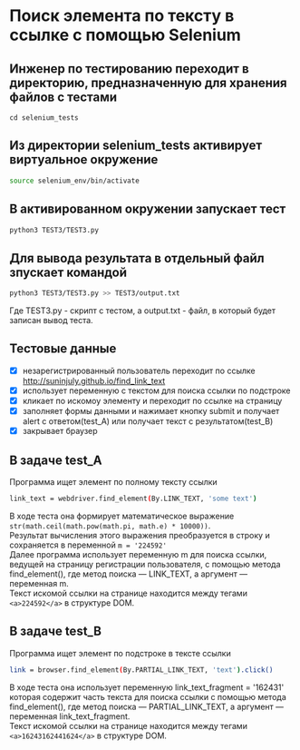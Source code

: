 # Поиск элемента по тексту в ссылке с помощью Selenium

## Инженер по тестированию переходит в директорию, предназначенную для хранения файлов с тестами
```
cd selenium_tests
```
## Из директории selenium_tests активирует виртуальное окружение
```sh
source selenium_env/bin/activate
```
## В активированном окружении запускает тест 
```sh
python3 TEST3/TEST3.py
```
## Для вывода результата в отдельный файл зпускает командой 
```sh
python3 TEST3/TEST3.py >> TEST3/output.txt
```
Где TEST3.py -  скрипт с тестом, а output.txt - файл, в который будет записан вывод теста.

## Тестовые данные
- [x] незарегистрированный пользователь переходит по ссылке http://suninjuly.github.io/find_link_text
- [x] использует переменную с текстом для поиска ссылки по подстроке
- [x] кликает по искомоу элементу и переходит по ссылке на страницу
- [x] заполняет формы данными и нажимает  кнопку submit и получает alert с ответом(test_A) или получает текст с результатом(test_B)
- [x] закрывает браузер

## В задаче test_A
Программа ищет элемент по полному тексту ссылки
```sh
link_text = webdriver.find_element(By.LINK_TEXT, 'some text')
```
В ходе теста она формирует математическое выражение `str(math.ceil(math.pow(math.pi, math.e) * 10000))`. \
Результат вычисления этого выражения преобразуется в строку и сохраняется в переменной `m = '224592'` \
Далее программа использует переменную m для поиска ссылки, ведущей на страницу регистрации пользователя, с помощью метода find_element(), где метод поиска — LINK_TEXT, а аргумент — переменная m.\
Текст искомой ссылки на странице находится между тегами `<a>224592</a>` в структуре DOM.


## В задаче test_B
Программа ищет элемент по подстроке в тексте ссылки
```sh
link = browser.find_element(By.PARTIAL_LINK_TEXT, 'text').click()
```
В ходе теста она использует переменную link_text_fragment = '162431' которая содержит часть текста для поиска ссылки с помощью метода find_element(), где метод поиска — PARTIAL_LINK_TEXT, а аргумент — переменная link_text_fragment.\
Текст искомой ссылки на странице находится между тегами `<a>16243162441624</a>` в структуре DOM.
